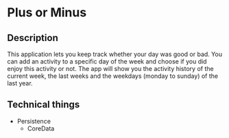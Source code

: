 #  Plus or  Minus
## Description
This application lets you keep track whether your day was good or bad. You can add an activity to a specific day of the week and choose if you did enjoy this activity or not.  The app will show you the activity history of the current week, the last weeks and the weekdays (monday to sunday) of the last year.

## Technical things
* Persistence
    * CoreData

